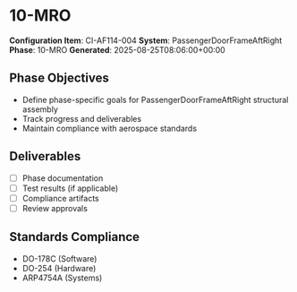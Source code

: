 # 10-MRO

**Configuration Item**: CI-AF114-004
**System**: PassengerDoorFrameAftRight
**Phase**: 10-MRO
**Generated**: 2025-08-25T08:06:00+00:00

## Phase Objectives
- Define phase-specific goals for PassengerDoorFrameAftRight structural assembly
- Track progress and deliverables
- Maintain compliance with aerospace standards

## Deliverables
- [ ] Phase documentation
- [ ] Test results (if applicable)
- [ ] Compliance artifacts
- [ ] Review approvals

## Standards Compliance
- DO-178C (Software)
- DO-254 (Hardware)
- ARP4754A (Systems)


